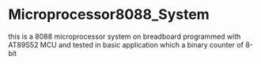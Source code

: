 # Microprocessor8088_System

this is a 8088 microprocessor system on breadboard programmed with AT89S52 MCU
and tested in basic application which a binary counter of 8-bit 
